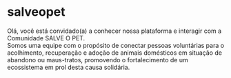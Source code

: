 # salveopet

Olá, você está convidado(a) a conhecer nossa plataforma e interagir com a Comunidade SALVE O PET.  
Somos uma equipe com o propósito de conectar pessoas voluntárias para o acolhimento, recuperação 
e adoção de animais domésticos em situação de abandono ou maus-tratos, promovendo o 
fortalecimento de um ecossistema em prol desta causa solidária.
